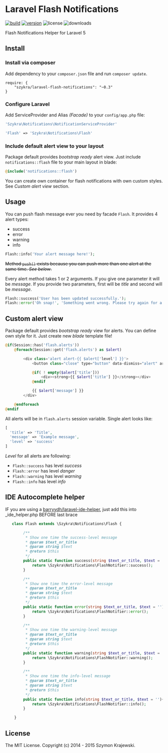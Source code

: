 Laravel Flash Notifications
===========================
[![build](https://img.shields.io/travis/skrajewski/laravel-flash-notifications.svg)](https://travis-ci.org/skrajewski/laravel-flash-notifications)
[![version](https://img.shields.io/packagist/v/szykra/laravel-flash-notifications.svg)](https://packagist.org/packages/szykra/laravel-flash-notifications)
![license](https://img.shields.io/packagist/l/szykra/laravel-flash-notifications.svg)
![downloads](https://img.shields.io/packagist/dm/szykra/laravel-flash-notifications.svg)

Flash Notifications Helper for Laravel 5

## Install

### Install via composer

Add dependency to your `composer.json` file and run `composer update`.

```
require: {
    "szykra/laravel-flash-notifications": "~0.3"
}
```

### Configure Laravel

Add ServiceProvider and Alias _(Facade)_ to your `config/app.php` file:

```php
'Szykra\Notifications\NotificationServiceProvider'
```

```php
'Flash' => 'Szykra\Notifications\Flash'
```

### Include default alert view to your layout

Package default provides _bootstrap ready_ alert view. Just include `notifications::flash` file to your main layout in blade:

```php
@include('notifications::flash')
````

You can create own container for flash notifications with own custom styles. See _Custom alert view_ section.

## Usage

You can push flash message ever you need by facade `Flash`. It provides 4 alert types:

* success
* error
* warning
* info

```php
Flash::info('Your alert message here!');
```

~~Method `push()` exists because you can push more than one alert at the same time. _See below_.~~

Every alert method takes 1 or 2 arguments. If you give one parameter it will be _message_. If you provide two parameters, first will be _title_ and second will be _message_.

```php
Flash::success('User has been updated successfully.');
Flash::error('Oh snap!', 'Something went wrong. Please try again for a few seconds.');
```

## Custom alert view

Package default provides _bootstrap ready_ view for alerts. You can define own style for it. 
Just create new _blade_ template file!

```php
@if(Session::has('flash.alerts'))
    @foreach(Session::get('flash.alerts') as $alert)

        <div class='alert alert-{{ $alert['level'] }}'>
            <button class="close" type="button" data-dismiss="alert" aria-hidden="true">&times;</button>

            @if( ! empty($alert['title']))
                <div><strong>{{ $alert['title'] }}</strong></div>
            @endif

            {{ $alert['message'] }}
        </div>

    @endforeach
@endif
```

All alerts will be in `flash.alerts` session variable. Single alert looks like:

```php
[
  'title' => 'Title',
  'message' => 'Example message',
  'level' => 'success'
]
```

_Level_ for all alerts are following:

* `Flash::success` has level _success_
* `Flash::error` has level _danger_
* `Flash::warning` has level _warning_
* `Flash::info` has level _info_

## IDE Autocomplete helper

IF you are using a [barryvdh/laravel-ide-helper](https://github.com/barryvdh/laravel-ide-helper), just add this into _ide_helper.php BEFORE last brace
 
 ```php
    class Flash extends \Szykra\Notifications\Flash {
 
         /**
          * Show one time the success-level message
          * @param $text_or_title
          * @param string $text
          * @return $this
          */
         public static function success(string $text_or_title, $text = ''){
             return \Szykra\Notifications\FlashNotifier::success();
         }
 
         /**
          * Show one time the error-level message
          * @param $text_or_title
          * @param string $text
          * @return $this
          */
         public static function error(string $text_or_title, $text = ''){
             return \Szykra\Notifications\FlashNotifier::error();
         }
 
         /**
          * Show one time the warning-level message
          * @param $text_or_title
          * @param string $text
          * @return $this
          */
         public static function warning(string $text_or_title, $text = ''){
             return \Szykra\Notifications\FlashNotifier::warning();
         }
 
         /**
          * Show one time the info-level message
          * @param $text_or_title
          * @param string $text
          * @return $this
          */
         public static function info(string $text_or_title, $text = ''){
             return \Szykra\Notifications\FlashNotifier::info();
         }
 
     }
 
 ```

## License

The MIT License. Copyright (c) 2014 - 2015 Szymon Krajewski.
